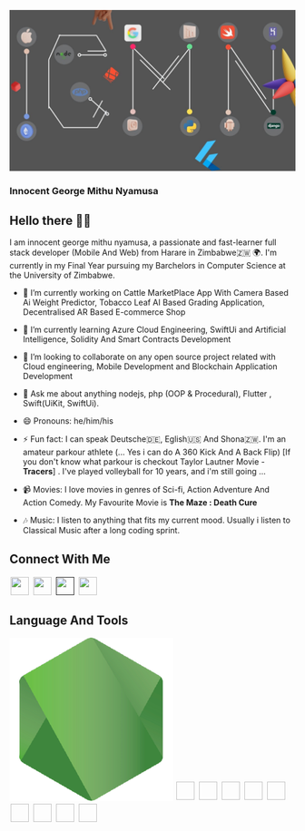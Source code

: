 [![Header](https://github.com/innocent-george-mithu-nyamusa/innocent-george-mithu-nyamusa/blob/0dd8ea08a040b34cc2ebc353047f5ff982e5d508/images/background-image.jpg "Header")](http://nyamusa.tech/)

### Innocent George Mithu Nyamusa

## Hello there 🖐🏽
I am innocent george mithu nyamusa, a passionate and fast-learner full stack developer (Mobile And Web) from Harare in Zimbabwe🇿🇼 🌍. I'm currently in my Final Year pursuing my Barchelors in Computer Science at the University of Zimbabwe.


- 🔭 I’m currently working on Cattle MarketPlace App With Camera Based Ai Weight Predictor, Tobacco Leaf AI Based Grading Application, Decentralised AR Based E-commerce Shop

- 🌱 I’m currently learning Azure Cloud Engineering, SwiftUi and Artificial Intelligence, Solidity And Smart Contracts Development

- 👯 I’m looking to collaborate on any open source project related with Cloud engineering, Mobile Development and Blockchain Application Development

- 💬 Ask me about anything nodejs, php (OOP & Procedural), Flutter , Swift(UiKit, SwiftUi).

- 😄 Pronouns: he/him/his

- ⚡ Fun fact: I can speak Deutsche🇩🇪, Eglish🇺🇸 And Shona🇿🇼. I'm an amateur parkour athlete (... Yes i can do A 360 Kick And A Back Flip) [If you don't know what parkour is checkout Taylor Lautner Movie - **Tracers**] . I've played volleyball for 10 years, and i'm still going ...

- 📹 Movies: I love movies in genres of Sci-fi, Action Adventure And Action Comedy. My Favourite Movie is **The Maze : Death Cure**

- 🎶 Music: I listen to anything that fits my current mood. Usually i listen to Classical Music after a long coding sprint.

## Connect With Me 
[<img height="32" style="margin: 2px;" width="32" src="https://cdn.jsdelivr.net/npm/simple-icons@6.13.0/icons/instagram.svg">](https://www.instagram.com/invites/contact/?i=12cpffknvhqxi&utm_content=loqys52)
[<img height="32" width="32" style="margin: 2px;" src="https://cdn.jsdelivr.net/npm/simple-icons@6.13.0/icons/linkedin.svg">](https://www.linkedin.com/in/george-innocent-mithu-nyamusa/)
[<img height="32" width="32" style="margin: 2px;" src="https://cdn.jsdelivr.net/npm/simple-icons@6.13.0/icons/twitter.svg">]()
[<img height="32" width="32" style="margin: 2px;" src="https://cdn.jsdelivr.net/npm/simple-icons@6.13.0/icons/devdotto.svg">](https://dev.to/innocentgeorgemithunyamusa)


## Language And Tools
!["Node Js"](https://raw.githubusercontent.com/github/explore/80688e429a7d4ef2fca1e82350fe8e3517d3494d/topics/nodejs/nodejs.png)
<img style="margin: 2px;" height="32" width="32" href="https://raw.githubusercontent.com/github/explore/bbd48b997e8d0bef63f676eca4da5e1f76487b56/topics/visual-studio-code/visual-studio-code.png"  />
<img style="margin: 2px;" height="32" width="32" href="https://raw.githubusercontent.com/github/explore/bbd48b997e8d0bef63f676eca4da5e1f76487b56/topics/flutter/flutter.png" />
<img style="margin: 2px;" height="32" width="32" href="https://raw.githubusercontent.com/github/explore/bbd48b997e8d0bef63f676eca4da5e1f76487b56/topics/swift/swift.png" />
<img style="margin: 2px;" height="32" width="32" href="https://raw.githubusercontent.com/github/explore/bbd48b997e8d0bef63f676eca4da5e1f76487b56/topics/python/python.png" />
<img style="margin: 2px;" height="32" width="32" href="https://raw.githubusercontent.com/github/explore/bbd48b997e8d0bef63f676eca4da5e1f76487b56/topics/javascript/javascript.png" />
<img style="margin: 2px;" height="32" width="32" href="https://raw.githubusercontent.com/github/explore/bbd48b997e8d0bef63f676eca4da5e1f76487b56/topics/html/html.png" />
<img style="margin: 2px;" height="32" width="32" href="https://raw.githubusercontent.com/github/explore/bbd48b997e8d0bef63f676eca4da5e1f76487b56/topics/css/css.png" />
<img style="margin: 2px;" height="32" width="32" href="https://raw.githubusercontent.com/github/explore/bbd48b997e8d0bef63f676eca4da5e1f76487b56/topics/sass/sass.png" />
<img style="margin: 2px;" height="32" width="32" href="https://raw.githubusercontent.com/github/explore/bbd48b997e8d0bef63f676eca4da5e1f76487b56/topics/heroku/heroku.png" />

<!--
**innocent-george-mithu-nyamusa/innocent-george-mithu-nyamusa** is a ✨ _special_ ✨ repository because its `README.md` (this file) appears on your GitHub profile.

Here are some ideas to get you started:

- 🔭 I’m currently working on ...
- 🌱 I’m currently learning ...
- 👯 I’m looking to collaborate on ...
- 🤔 I’m looking for help with ...
- 💬 Ask me about ...
- 📫 How to reach me: ...
- 😄 Pronouns: ...
- ⚡ Fun fact: ...
-->
